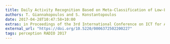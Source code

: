 ```yaml
---
title: Daily Activity Recognition Based on Meta-Classification of Low-Level Audio Events
authors: T. Giannakopoulos and S. Konstantopoulos
date: 2017-04-28T10:47:58+10:00
extras: in Proceedings of the 3rd International Conference on ICT for Ageing Well and e-Health (ICT4AWE 2017), Porto, 28–29 April 2017.
external_url: "https://doi.org/10.5220/0006372502200227"
tags: perception RADIO 2017
---
```


<!--This paper presents a method for recognizing activities taking place in a home environment. Audio is recorded and analysed realtime, with all computation taking place on a low-cost Raspberry PI. In this way, data acquisition, low-level signal feature calculation, and low-level event extraction is performed without transferring any raw data out of the device. This first-level analysis produces a time-series of low-level audio events and their characteristics: the event type (e.g., ‘music’) and acoustic features that are relevant to further processing, such as energy that is indicative of how loud the event was. This output is used by a meta-classifier that extracts long-term features from multiple events and recognizes higher-level activities. The paper also presents experimental results on recognizing kitchen and living-room activities of daily living that are relevant to assistive living and remote health monitoring for the elderly. Evaluation on this dataset has shown that our appr oach discriminates between six activities with an accuracy of more than 90%, that our two-level classification approach outperforms one-level classification, and that including low-level acoustic features (such as energy) in the input of the meta-classifier significantly boosts performance.-->
